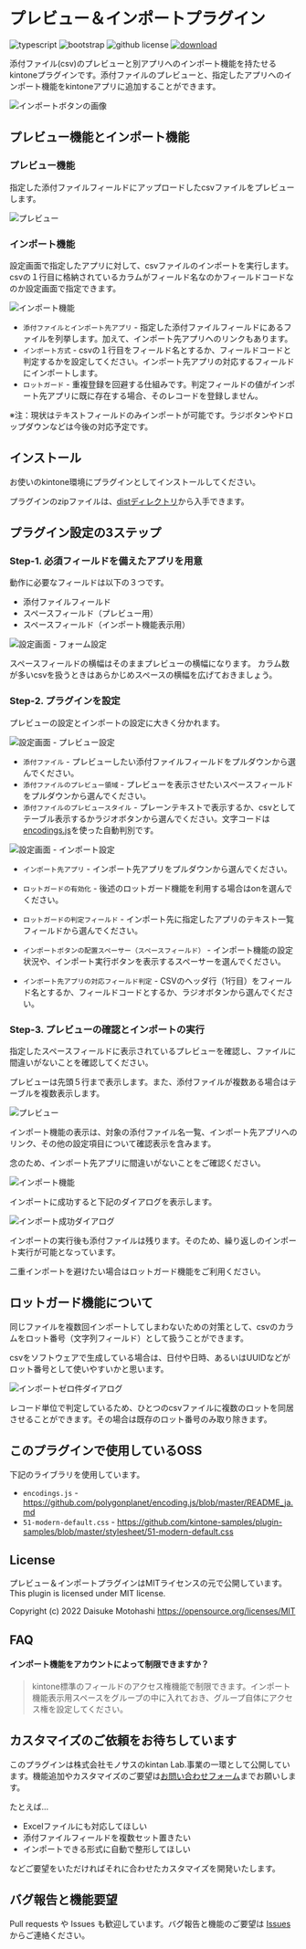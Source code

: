 プレビュー＆インポートプラグイン
========

![typescript](https://img.shields.io/badge/-TypeScript-007ACC.svg?logo=typescript&style=flat-square)
![bootstrap](https://img.shields.io/badge/-Bootstrap-563D7C.svg?logo=bootstrap&style=flat-square)
![github license](https://img.shields.io/badge/license-MIT-green.svg?style=flat-square)
[![download](https://img.shields.io/badge/download-zip-brightgreen.svg?style=flat-square)](https://github.com/motohasystem/preview-and-import-plugin/tree/main/dist)

添付ファイル(csv)のプレビューと別アプリへのインポート機能を持たせるkintoneプラグインです。添付ファイルのプレビューと、指定したアプリへのインポート機能をkintoneアプリに追加することができます。

![インポートボタンの画像](img/import_button.png)

## プレビュー機能とインポート機能

### プレビュー機能
指定した添付ファイルフィールドにアップロードしたcsvファイルをプレビューします。

![プレビュー](img/ss_preview.png)

### インポート機能
設定画面で指定したアプリに対して、csvファイルのインポートを実行します。csvの１行目に格納されているカラムがフィールド名なのかフィールドコードなのか設定画面で指定できます。

![インポート機能](img/ss_import.png)

- `添付ファイルとインポート先アプリ` - 指定した添付ファイルフィールドにあるファイルを列挙します。加えて、インポート先アプリへのリンクもあります。
- `インポート方式` - csvの１行目をフィールド名とするか、フィールドコードと判定するかを設定してください。インポート先アプリの対応するフィールドにインポートします。
- `ロットガード` - 重複登録を回避する仕組みです。判定フィールドの値がインポート先アプリに既に存在する場合、そのレコードを登録しません。

※注：現状はテキストフィールドのみインポートが可能です。ラジボタンやドロップダウンなどは今後の対応予定です。

## インストール

お使いのkintone環境にプラグインとしてインストールしてください。

プラグインのzipファイルは、[distディレクトリ](https://github.com/motohasystem/preview-and-import-plugin/tree/main/dist)から入手できます。

## プラグイン設定の3ステップ

### Step-1. 必須フィールドを備えたアプリを用意

動作に必要なフィールドは以下の３つです。

- 添付ファイルフィールド
- スペースフィールド（プレビュー用）
- スペースフィールド（インポート機能表示用）

![設定画面 - フォーム設定](img/form_setting.png)

スペースフィールドの横幅はそのままプレビューの横幅になります。
カラム数が多いcsvを扱うときはあらかじめスペースの横幅を広げておきましょう。


### Step-2. プラグインを設定

プレビューの設定とインポートの設定に大きく分かれます。

![設定画面 - プレビュー設定](img/setting_preview.png)

- `添付ファイル` - プレビューしたい添付ファイルフィールドをプルダウンから選んでください。
- `添付ファイルのプレビュー領域` - プレビューを表示させたいスペースフィールドをプルダウンから選んでください。
- `添付ファイルのプレビュースタイル` - プレーンテキストで表示するか、csvとしてテーブル表示するかラジオボタンから選んでください。文字コードは[encodings.js](https://github.com/polygonplanet/encoding.js/blob/master/README_ja.md)を使った自動判別です。


![設定画面 - インポート設定](img/setting_import.png)

- `インポート先アプリ` - インポート先アプリをプルダウンから選んでください。
- `ロットガードの有効化` - 後述のロットガード機能を利用する場合はonを選んでください。
- `ロットガードの判定フィールド` - インポート先に指定したアプリのテキスト一覧フィールドから選んでください。

- `インポートボタンの配置スペーサー（スペースフィールド）` - インポート機能の設定状況や、インポート実行ボタンを表示するスペーサーを選んでください。
- `インポート先アプリの対応フィールド判定` - CSVのヘッダ行（1行目）をフィールド名とするか、フィールドコードとするか、ラジオボタンから選んでください。


### Step-3. プレビューの確認とインポートの実行

指定したスペースフィールドに表示されているプレビューを確認し、ファイルに間違いがないことを確認してください。

プレビューは先頭５行まで表示します。また、添付ファイルが複数ある場合はテーブルを複数表示します。

![プレビュー](img/ss_preview.png)

インポート機能の表示は、対象の添付ファイル名一覧、インポート先アプリへのリンク、その他の設定項目について確認表示を含みます。

念のため、インポート先アプリに間違いがないことをご確認ください。

![インポート機能](img/ss_import.png)

インポートに成功すると下記のダイアログを表示します。

![インポート成功ダイアログ](img/succeeded_import.png)

インポートの実行後も添付ファイルは残ります。そのため、繰り返しのインポート実行が可能となっています。

二重インポートを避けたい場合はロットガード機能をご利用ください。

## ロットガード機能について

同じファイルを複数回インポートしてしまわないための対策として、csvのカラムをロット番号（文字列フィールド）として扱うことができます。

csvをソフトウェアで生成している場合は、日付や日時、あるいはUUIDなどがロット番号として使いやすいかと思います。

![インポートゼロ件ダイアログ](img/zero_imported.png.png)

レコード単位で判定しているため、ひとつのcsvファイルに複数のロットを同居させることができます。その場合は既存のロット番号のみ取り除きます。

## このプラグインで使用しているOSS

下記のライブラリを使用しています。

- `encodings.js` - https://github.com/polygonplanet/encoding.js/blob/master/README_ja.md
- `51-modern-default.css` -  https://github.com/kintone-samples/plugin-samples/blob/master/stylesheet/51-modern-default.css

## License

プレビュー＆インポートプラグインはMITライセンスの元で公開しています。
This plugin is licensed under MIT license.

Copyright (c) 2022 Daisuke Motohashi
https://opensource.org/licenses/MIT

## FAQ

#### インポート機能をアカウントによって制限できますか？
> kintone標準のフィールドのアクセス権機能で制限できます。インポート機能表示用スペースをグループの中に入れておき、グループ自体にアクセス権を設定してください。


## カスタマイズのご依頼をお待ちしています

このプラグインは株式会社モノサスのkintan Lab.事業の一環として公開しています。機能追加やカスタマイズのご要望は[お問い合わせフォーム](https://www.monosus.co.jp/contact/)までお願いします。

たとえば...

- Excelファイルにも対応してほしい
- 添付ファイルフィールドを複数セット置きたい
- インポートできる形式に自動で整形してほしい

などご要望をいただければそれに合わせたカスタマイズを開発いたします。

## バグ報告と機能要望

Pull requests や Issues も歓迎しています。バグ報告と機能のご要望は [Issues](https://github.com/motohasystem/preview-and-import-plugin/issues) からご連絡ください。
